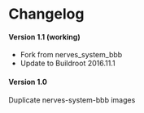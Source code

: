 # Changelog

#### Version 1.1 (working)
- Fork from nerves_system_bbb
- Update to Buildroot 2016.11.1

#### Version 1.0
Duplicate nerves-system-bbb images

